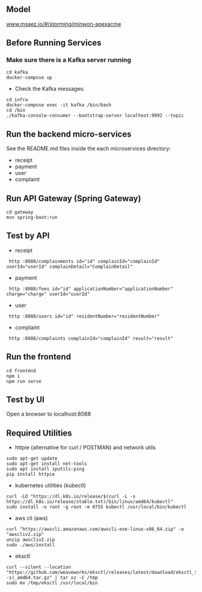 # 

## Model
www.msaez.io/#/storming/minwon-apexacme

## Before Running Services
### Make sure there is a Kafka server running
```
cd kafka
docker-compose up
```
- Check the Kafka messages:
```
cd infra
docker-compose exec -it kafka /bin/bash
cd /bin
./kafka-console-consumer --bootstrap-server localhost:9092 --topic
```

## Run the backend micro-services
See the README.md files inside the each microservices directory:

- receipt
- payment
- user
- complaint


## Run API Gateway (Spring Gateway)
```
cd gateway
mvn spring-boot:run
```

## Test by API
- receipt
```
 http :8088/complainments id="id" complainId="complainId" userId="userId" complainDetail="ComplainDetail" 
```
- payment
```
 http :8088/fees id="id" applicationNumber="applicationNumber" charge="charge" userId="userId" 
```
- user
```
 http :8088/users id="id" residentNumber="residentNumber" 
```
- complaint
```
 http :8088/complaints complainId="complainId" result="result" 
```


## Run the frontend
```
cd frontend
npm i
npm run serve
```

## Test by UI
Open a browser to localhost:8088

## Required Utilities

- httpie (alternative for curl / POSTMAN) and network utils
```
sudo apt-get update
sudo apt-get install net-tools
sudo apt install iputils-ping
pip install httpie
```

- kubernetes utilities (kubectl)
```
curl -LO "https://dl.k8s.io/release/$(curl -L -s https://dl.k8s.io/release/stable.txt)/bin/linux/amd64/kubectl"
sudo install -o root -g root -m 0755 kubectl /usr/local/bin/kubectl
```

- aws cli (aws)
```
curl "https://awscli.amazonaws.com/awscli-exe-linux-x86_64.zip" -o "awscliv2.zip"
unzip awscliv2.zip
sudo ./aws/install
```

- eksctl 
```
curl --silent --location "https://github.com/weaveworks/eksctl/releases/latest/download/eksctl_$(uname -s)_amd64.tar.gz" | tar xz -C /tmp
sudo mv /tmp/eksctl /usr/local/bin
```

